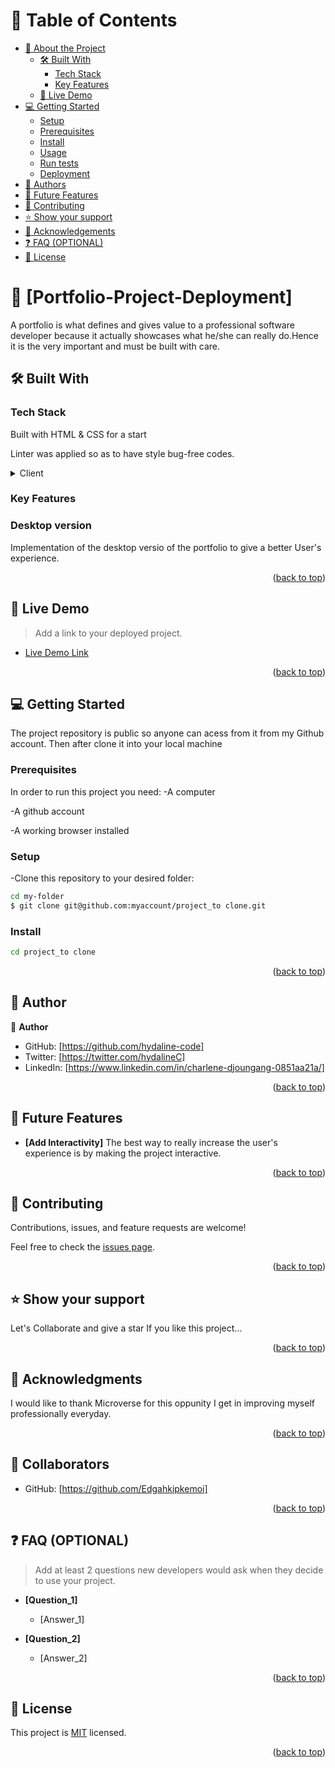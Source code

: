 <a name="readme-top"></a>

<!-- TABLE OF CONTENTS -->

# 📗 Table of Contents

- [📖 About the Project](#about-project)
  - [🛠 Built With](#built-with)
    - [Tech Stack](#tech-stack)
    - [Key Features](#key-features)
  - [🚀 Live Demo](#live-demo)
- [💻 Getting Started](#getting-started)
  - [Setup](#setup)
  - [Prerequisites](#prerequisites)
  - [Install](#install)
  - [Usage](#usage)
  - [Run tests](#run-tests)
  - [Deployment](#triangular_flag_on_post-deployment)
- [👥 Authors](#authors)
- [🔭 Future Features](#future-features)
- [🤝 Contributing](#contributing)
- [⭐️ Show your support](#support)
- [🙏 Acknowledgements](#acknowledgements)
- [❓ FAQ (OPTIONAL)](#faq)
- [📝 License](#license)


<!-- PROJECT DESCRIPTION -->

# 📖 [Portfolio-Project-Deployment] <a name="about-project"></a>

A portfolio is what defines and gives value to a professional software developer because it actually showcases what he/she can really do.Hence it is the very important and must be built with care.


## 🛠 Built With <a name="HTML & CSS"></a>

### Tech Stack <a name="tech-stack"></a>

Built with HTML & CSS for a start

Linter was applied so as to have style bug-free codes.


<details>
  <summary>Client</summary>
  <ul>
    <li>Linter</li>
     <li>HTML & CSS</li>
  </ul>
</details>

<!-- Features -->

### Key Features <a name="key-features"></a>
 <summary><h3>Desktop version</h3></summary>
  <p>Implementation of the desktop versio of the portfolio to give a better User's experience.</p>
 
<p align="right">(<a href="#readme-top">back to top</a>)</p>

<!-- LIVE DEMO -->

## 🚀 Live Demo <a name="live-demo"></a>

> Add a link to your deployed project.

- [Live Demo Link](https://google.com)

<p align="right">(<a href="#readme-top">back to top</a>)</p>
  

<!-- GETTING STARTED -->

## 💻 Getting Started <a name="getting-started"></a>

 The project repository is public so anyone can acess from it from my Github account.
Then after clone it into your local machine

### Prerequisites

In order to run this project you need:
-A computer

-A github account 

-A working browser installed

### Setup
-Clone this repository to your desired folder:

   ```sh
  cd my-folder
$ git clone git@github.com:myaccount/project_to clone.git
```
### Install

   ```sh
  cd project_to clone
  
 ```

<p align="right">(<a href="#readme-top">back to top</a>)</p>

<!-- AUTHORS -->

## 👥 Author <a name="authors"></a>

👤 **Author**

- GitHub: [https://github.com/hydaline-code]
- Twitter: [https://twitter.com/hydalineC]
- LinkedIn: [https://www.linkedin.com/in/charlene-djoungang-0851aa21a/]

<p align="right">(<a href="#readme-top">back to top</a>)</p>

<!-- FUTURE FEATURES -->

## 🔭 Future Features <a name="future-features"></a>

- **[Add Interactivity]**
  The best way to really increase the user's experience is by making the project interactive.


<p align="right">(<a href="#readme-top">back to top</a>)</p>

<!-- CONTRIBUTING -->
## 🤝 Contributing <a name="contributing"></a>

Contributions, issues, and feature requests are welcome!

Feel free to check the [issues page](../../issues/).

<p align="right">(<a href="#readme-top">back to top</a>)</p>

<!-- SUPPORT -->
## ⭐️ Show your support <a name="support"></a>

 Let's Collaborate and give a star
      If you like this project...

<p align="right">(<a href="#readme-top">back to top</a>)</p>

<!-- ACKNOWLEDGEMENTS -->

## 🙏 Acknowledgments <a name="acknowledgements"></a>

I would like to thank Microverse for this oppunity I get in improving myself professionally everyday.

<p align="right">(<a href="#readme-top">back to top</a>)</p>

<!-- COLLABORATORS -->

## 👥 Collaborators <a name="collaborators"></a>
- GitHub: [https://github.com/Edgahkipkemoi]

<p align="right">(<a href="#readme-top">back to top</a>)</p>

<!-- FAQ (optional) -->

## ❓ FAQ (OPTIONAL) <a name="faq"></a>

> Add at least 2 questions new developers would ask when they decide to use your project.

- **[Question_1]**

  - [Answer_1]

- **[Question_2]**

  - [Answer_2]

<p align="right">(<a href="#readme-top">back to top</a>)</p>


<!-- LICENSE -->

## 📝 License <a name="license"></a>

This project is [MIT](./LICENSE) licensed.

<p align="right">(<a href="#readme-top">back to top</a>)</p>

<a name="readme-top"></a>
